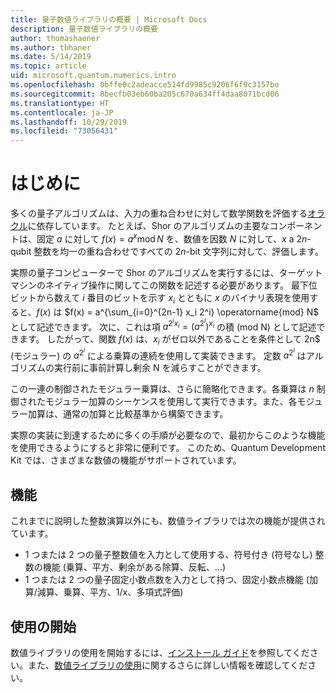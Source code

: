 ```yaml
---
title: 量子数値ライブラリの概要 | Microsoft Docs
description: 量子数値ライブラリの概要
author: thomashaener
ms.author: thhaner
ms.date: 5/14/2019
ms.topic: article
uid: microsoft.quantum.numerics.intro
ms.openlocfilehash: 0bffe0c2adeacce514fd9985c9206f6f9c3157be
ms.sourcegitcommit: 8becfb03eb60ba205c670a634ff4daa8071bcd06
ms.translationtype: HT
ms.contentlocale: ja-JP
ms.lasthandoff: 10/29/2019
ms.locfileid: "73056431"
---
```

# <a name="introduction"></a>はじめに

多くの量子アルゴリズムは、入力の重ね合わせに対して数学関数を評価する[オラクル](xref:microsoft.quantum.concepts.oracles)に依存しています。
たとえば、Shor のアルゴリズムの主要なコンポーネントは、固定 $a$ に対して $f(x) = a^x\operatorname{mod} N$ を、数値を因数 $N$ に対して、$x$ a $2n$-qubit 整数を均一の重ね合わせですべての $2n$-bit 文字列に対して、評価します。

実際の量子コンピューターで Shor のアルゴリズムを実行するには、ターゲット マシンのネイティブ操作に関してこの関数を記述する必要があります。
最下位ビットから数えて $i$ 番目のビットを示す $x_i$ とともに $x$ のバイナリ表現を使用すると、$f(x)$ は $f(x) = a^{\sum_{i=0}^{2n-1} x_i 2^i} \operatorname{mod} N$ として記述できます。
次に、これは項 $a^{2^i x_i}=(a^{2^i})^{x_i}$ の積 (mod N) として記述できます。 したがって、関数 $f(x)$ は、$x_i$ がゼロ以外であることを条件として 2n$ (モジュラー) の $a^{2^i}$ による乗算の連続を使用して実装できます。 定数 $a^{2^i}$ はアルゴリズムの実行前に事前計算し剰余 N を減らすことができます。

この一連の制御されたモジュラー乗算は、さらに簡略化できます。各乗算は $n$ 制御されたモジュラー加算のシーケンスを使用して実行できます。また、各モジュラー加算は、通常の加算と比較基準から構築できます。


実際の実装に到達するために多くの手順が必要なので、最初からこのような機能を使用できるようにすると非常に便利です。
このため、Quantum Development Kit では、さまざまな数値の機能がサポートされています。


## <a name="functionality"></a>機能

これまでに説明した整数演算以外にも、数値ライブラリでは次の機能が提供されています。

 - 1 つまたは 2 つの量子整数値を入力として使用する、符号付き (符号なし) 整数の機能 (乗算、平方、剰余がある除算、反転、...)
 - 1 つまたは 2 つの量子固定小数点数を入力として持つ、固定小数点機能 (加算/減算、乗算、平方、1/x、多項式評価)

## <a name="getting-started"></a>使用の開始

数値ライブラリの使用を開始するには、[インストール ガイド](xref:microsoft.quantum.numerics.installation)を参照してください。また、[数値ライブラリの使用](xref:microsoft.quantum.numerics.usage)に関するさらに詳しい情報を確認してください。
